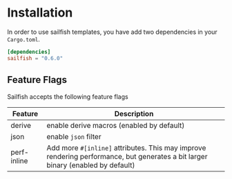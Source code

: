 # Installation

In order to use sailfish templates, you have add two dependencies in your `Cargo.toml`.

``` toml
[dependencies]
sailfish = "0.6.0"
```

## Feature Flags

Sailfish accepts the following feature flags

|Feature|Description|
|--|--|
|derive|enable derive macros (enabled by default)|
|json|enable `json` filter|
|perf-inline|Add more `#[inline]` attributes. This may improve rendering performance, but generates a bit larger binary (enabled by default)|
